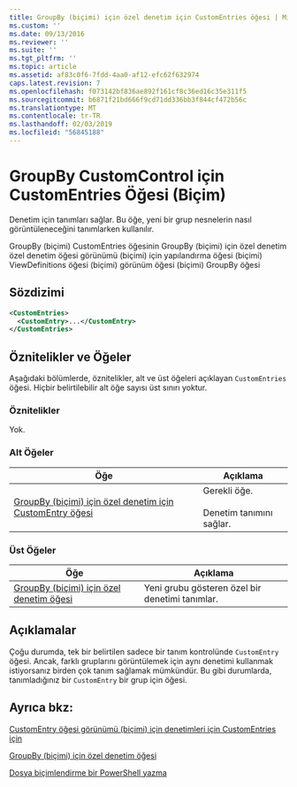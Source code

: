 ```yaml
---
title: GroupBy (biçimi) için özel denetim için CustomEntries öğesi | Microsoft Docs
ms.custom: ''
ms.date: 09/13/2016
ms.reviewer: ''
ms.suite: ''
ms.tgt_pltfrm: ''
ms.topic: article
ms.assetid: af83c0f6-7fdd-4aa0-af12-efc62f632974
caps.latest.revision: 7
ms.openlocfilehash: f073142bf836ae892f161cf8c36ed16c35e311f5
ms.sourcegitcommit: b6871f21bd666f9cd71dd336bb3f844cf472b56c
ms.translationtype: MT
ms.contentlocale: tr-TR
ms.lasthandoff: 02/03/2019
ms.locfileid: "56845188"
---
```

# <a name="customentries-element-for-customcontrol-for-groupby-format"></a>GroupBy CustomControl için CustomEntries Öğesi (Biçim)

Denetim için tanımları sağlar. Bu öğe, yeni bir grup nesnelerin nasıl görüntüleneceğini tanımlarken kullanılır.

GroupBy (biçimi) CustomEntries öğesinin GroupBy (biçimi) için özel denetim özel denetim öğesi görünümü (biçimi) için yapılandırma öğesi (biçimi) ViewDefinitions öğesi (biçimi) görünüm öğesi (biçimi) GroupBy öğesi

## <a name="syntax"></a>Sözdizimi

```xml
<CustomEntries>
  <CustomEntry>...</CustomEntry>
</CustomEntries>
```

## <a name="attributes-and-elements"></a>Öznitelikler ve Öğeler

Aşağıdaki bölümlerde, öznitelikler, alt ve üst öğeleri açıklayan `CustomEntries` öğesi. Hiçbir belirtilebilir alt öğe sayısı üst sınırı yoktur.

### <a name="attributes"></a>Öznitelikler

Yok.

### <a name="child-elements"></a>Alt Öğeler

|Öğe|Açıklama|
|-------------|-----------------|
|[GroupBy (biçimi) için özel denetim için CustomEntry öğesi](./customentry-element-for-customcontrol-for-groupby-format.md)|Gerekli öğe.<br /><br /> Denetim tanımını sağlar.|

### <a name="parent-elements"></a>Üst Öğeler

|Öğe|Açıklama|
|-------------|-----------------|
|[GroupBy (biçimi) için özel denetim öğesi](./customcontrol-element-for-groupby-format.md)|Yeni grubu gösteren özel bir denetimi tanımlar.|

## <a name="remarks"></a>Açıklamalar

Çoğu durumda, tek bir belirtilen sadece bir tanım kontrolünde `CustomEntry` öğesi. Ancak, farklı gruplarını görüntülemek için aynı denetimi kullanmak istiyorsanız birden çok tanım sağlamak mümkündür. Bu gibi durumlarda, tanımladığınız bir `CustomEntry` bir grup için öğesi.

## <a name="see-also"></a>Ayrıca bkz:

[CustomEntry öğesi görünümü (biçimi) için denetimleri için CustomEntries için](./customentry-element-for-customentries-for-controls-for-view-format.md)

[GroupBy (biçimi) için özel denetim öğesi](./customcontrol-element-for-groupby-format.md)

[Dosya biçimlendirme bir PowerShell yazma](./writing-a-powershell-formatting-file.md)
